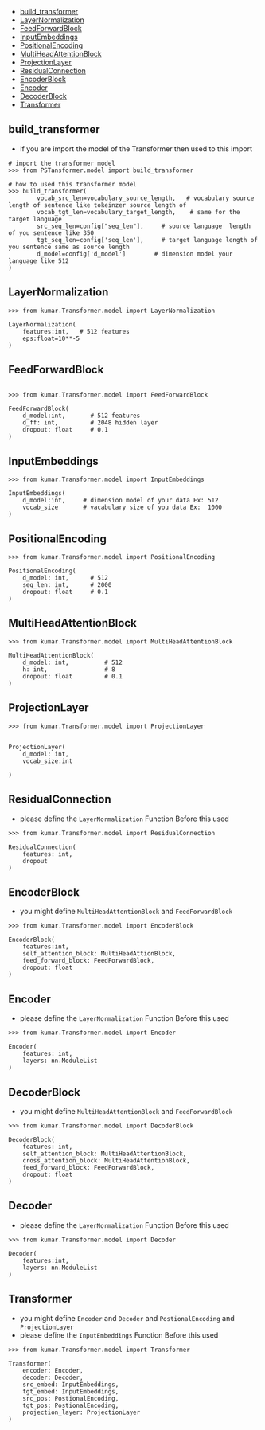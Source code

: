 

* [build_transformer](#build_transformer)
* [LayerNormalization](#layerNormalization)
* [FeedForwardBlock](#FeedForwardBlock)
* [InputEmbeddings](#InputEmbeddings)
* [PositionalEncoding](#PositionalEncoding)
* [MultiHeadAttentionBlock](#MultiHeadAttentionBlock)
* [ProjectionLayer](#ProjectionLayer)
* [ResidualConnection](#ResidualConnection)
* [EncoderBlock](#EncoderBlock)
* [Encoder](#Encoder)
* [DecoderBlock](#DecoderBlock)
* [Transformer](#Transformer)





<!-- , , , , , , , , , , ,  -->

## build_transformer

- if you are import the model of the Transformer then used to this import 
```
# import the transformer model 
>>> from PSTansformer.model import build_transformer

# how to used this transformer model 
>>> build_transformer(
        vocab_src_len=vocabulary_source_length,   # vocabulary source length of sentence like tokeinzer source length of 
        vocab_tgt_len=vocabulary_target_length,    # same for the target language 
        src_seq_len=config["seq_len"],     # source language  length of you sentence like 350 
        tgt_seq_len=config['seq_len'],     # target language length of you sentence same as source length
        d_model=config['d_model']        # dimension model your language like 512
)
```

## LayerNormalization

```
>>> from kumar.Transformer.model import LayerNormalization

LayerNormalization(
    features:int,   # 512 features 
    eps:float=10**-5
)
```


## FeedForwardBlock

```

>>> from kumar.Transformer.model import FeedForwardBlock

FeedForwardBlock(
    d_model:int,       # 512 features 
    d_ff: int,         # 2048 hidden layer 
    dropout: float     # 0.1
)
```


## InputEmbeddings

```
>>> from kumar.Transformer.model import InputEmbeddings

InputEmbeddings(
    d_model:int,     # dimension model of your data Ex: 512
    vocab_size       # vacabulary size of you data Ex:  1000
)
```


## PositionalEncoding

```
>>> from kumar.Transformer.model import PositionalEncoding 

PositionalEncoding(
    d_model: int,      # 512
    seq_len: int,      # 2000
    dropout: float     # 0.1
)
```


## MultiHeadAttentionBlock

```
>>> from kumar.Transformer.model import MultiHeadAttentionBlock

MultiHeadAttentionBlock(
    d_model: int,          # 512
    h: int,                # 8
    dropout: float         # 0.1
)
```




## ProjectionLayer

```
>>> from kumar.Transformer.model import ProjectionLayer 


ProjectionLayer(
    d_model: int,   
    vocab_size:int

)
```

## ResidualConnection

- please define the ```LayerNormalization``` Function Before this used 

```
>>> from kumar.Transformer.model import ResidualConnection

ResidualConnection(
    features: int,
    dropout
)
```


## EncoderBlock

- you might define ```MultiHeadAttentionBlock``` and ```FeedForwardBlock```

```
>>> from kumar.Transformer.model import EncoderBlock

EncoderBlock(
    features:int,
    self_attention_block: MultiHeadAttionBlock,
    feed_forward_block: FeedForwardBlock,
    dropout: float
)
```


## Encoder

- please define the ```LayerNormalization``` Function Before this used 


```
>>> from kumar.Transformer.model import Encoder

Encoder(
    features: int,
    layers: nn.ModuleList
)
```


## DecoderBlock

- you might define ```MultiHeadAttentionBlock``` and ```FeedForwardBlock```


```
>>> from kumar.Transformer.model import DecoderBlock

DecoderBlock(
    features: int,
    self_attention_block: MultiHeadAttentionBlock,
    cross_attention_block: MultiHeadAttentionBlock,
    feed_forward_block: FeedForwardBlock,
    dropout: float
)
```



## Decoder

- please define the ```LayerNormalization``` Function Before this used 


```
>>> from kumar.Transformer.model import Decoder

Decoder(
    features:int,
    layers: nn.ModuleList
)
```


## Transformer

- you might define ```Encoder``` and ```Decoder``` and ```PostionalEncoding``` and ```ProjectionLayer```
- please define the ```InputEmbeddings``` Function Before this used 




```
>>> from kumar.Transformer.model import Transformer

Transformer(
    encoder: Encoder,
    decoder: Decoder,
    src_embed: InputEmbeddings,
    tgt_embed: InputEmbeddings,
    src_pos: PostionalEncoding,
    tgt_pos: PostionalEncoding,
    projection_layer: ProjectionLayer
)
```